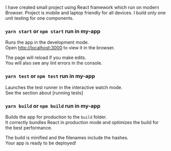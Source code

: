 I have created small project  using React framework which run on modern Browser. Project is mobile and laptop friendly for all devices. I build only one unit testing for one components.


### `yarn start` or `npm start` run in my-app

Runs the app in the development mode.<br />
Open [http://localhost:3000](http://localhost:3000) to view it in the browser.

The page will reload if you make edits.<br />
You will also see any lint errors in the console.

### `yarn test` or `npm test` run in my-app

Launches the test runner in the interactive watch mode.<br />
See the section about [running tests]

### `yarn build` or `npm build` run in my-app

Builds the app for production to the `build` folder.<br />
It correctly bundles React in production mode and optimizes the build for the best performance.

The build is minified and the filenames include the hashes.<br />
Your app is ready to be deployed!

